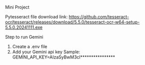Mini Project

Pytesseract file download link: https://github.com/tesseract-ocr/tesseract/releases/download/5.5.0/tesseract-ocr-w64-setup-5.5.0.20241111.exe

Step to run Gemini

1) Create a .env file
2) Add your Gemini api key
   Sample: GEMINI_API_KEY=AIzaSyBwM3cl****************
